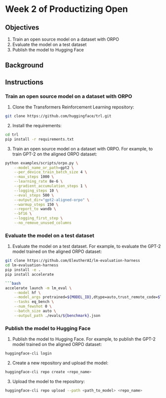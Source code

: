 # Week 2 of Productizing Open 

## Objectives

1. Train an open source model on a dataset with ORPO
2. Evaluate the model on a test dataset
3. Publish the model to Hugging Face

## Background


## Instructions

### Train an open source model on a dataset with ORPO

1. Clone the Transformers Reinforcement Learning repository:

```bash
git clone https://github.com/huggingface/trl.git
```

2. Install the requirements:

```bash
cd trl
pip install -r requirements.txt
```

3. Train an open source model on a dataset with ORPO. For example, to train GPT-2 on the aligned ORPO dataset:

```bash
python examples/scripts/orpo.py \
    --model_name_or_path=gpt2 \
    --per_device_train_batch_size 4 \
    --max_steps 1000 \
    --learning_rate 8e-6 \
    --gradient_accumulation_steps 1 \
    --logging_steps 10 \
    --eval_steps 500 \
    --output_dir="gpt2-aligned-orpo" \
    --warmup_steps 150 \
    --report_to wandb \
    --bf16 \
    --logging_first_step \
    --no_remove_unused_columns
```

### Evaluate the model on a test dataset

1. Evaluate the model on a test dataset. For example, to evaluate the GPT-2 model trained on the aligned ORPO dataset:

```bash
git clone https://github.com/EleutherAI/lm-evaluation-harness
cd lm-evaluation-harness
pip install -e .
pip install accelerate

```bash
accelerate launch -m lm_eval \
    --model hf \
    --model_args pretrained=${MODEL_ID},dtype=auto,trust_remote_code=$TRUST_REMOTE_CODE \
    --tasks eq_bench \
    --num_fewshot 0 \
    --batch_size auto \
    --output_path ./evals/${benchmark}.json
```

### Publish the model to Hugging Face

1. Publish the model to Hugging Face. For example, to publish the GPT-2 model trained on the aligned ORPO dataset:

```bash
huggingface-cli login
```

2. Create a new repository and upload the model:

```bash
huggingface-cli repo create <repo_name>
```

3. Upload the model to the repository:

```bash
huggingface-cli repo upload --path <path_to_model> <repo_name>
```